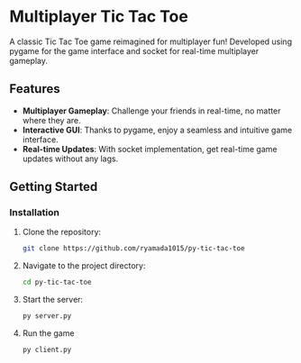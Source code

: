 # Multiplayer Tic Tac Toe

A classic Tic Tac Toe game reimagined for multiplayer fun! Developed using pygame for the game interface and socket for real-time multiplayer gameplay.

## Features 

- **Multiplayer Gameplay**: Challenge your friends in real-time, no matter where they are.
- **Interactive GUI**: Thanks to pygame, enjoy a seamless and intuitive game interface.
- **Real-time Updates**: With socket implementation, get real-time game updates without any lags.

## Getting Started

### Installation

1. Clone the repository:
   ```bash
   git clone https://github.com/ryamada1015/py-tic-tac-toe
2. Navigate to the project directory:
   ```bash
   cd py-tic-tac-toe
3. Start the server:
   ```bash
   py server.py
4. Run the game
   ```bash
   py client.py


